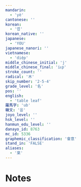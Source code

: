 ```yaml
---
mandarin:
  - 'yè'
cantonese: ''
korean:
  - '엽'
korean_native: ''
japanese:
  - 'YOU'
japanese_nanori: ''
vietnamese:
  - 'diệp'
middle_chinese_initial: 'j'
middle_chinese_final: 'iᴇp'
stroke_count: ''
radical: '木'
skip_number: '2-5-4'
grade_level: '名'
pos: ''
english:
  - 'table leaf'
羅馬字: 'ub'
韓文: '웁'
joyo_level: ''
hsk_level: ''
hanmun_edu_level: ''
danayo_id: 8763
mc_id: 5336
graphemic_classification: '會意'
stand_in: 'FALSE'
aliases:
  - '枽'
---
```


# Notes
